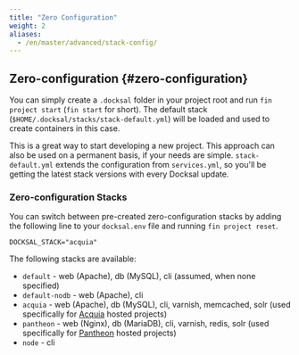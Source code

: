 ```yaml
---
title: "Zero Configuration"
weight: 2
aliases:
  - /en/master/advanced/stack-config/
---
```

## Zero-configuration {#zero-configuration}

You can simply create a `.docksal` folder in your project root and run `fin project start` (`fin start` for short).
The default stack (`$HOME/.docksal/stacks/stack-default.yml`) will be loaded and used to create containers in this case.

This is a great way to start developing a new project. This approach can also be used on a permanent basis,
if your needs are simple. `stack-default.yml` extends the configuration from `services.yml`,
so you'll be getting the latest stack versions with every Docksal update.

### Zero-configuration Stacks

You can switch between pre-created zero-configuration stacks by adding the following line to your `docksal.env` file
and running `fin project reset`.

```
DOCKSAL_STACK="acquia"
```

The following stacks are available:

- `default` - web (Apache), db (MySQL), cli (assumed, when none specified)
- `default-nodb` - web (Apache), cli
 - `acquia` - web (Apache), db (MySQL), cli, varnish, memcached, solr (used specifically for [Acquia](https://www.acquia.com/) hosted projects)
- `pantheon` - web (Nginx), db (MariaDB), cli, varnish, redis, solr (used specifically for [Pantheon](https://www.pantheon.io/) hosted projects)
- `node` - cli
